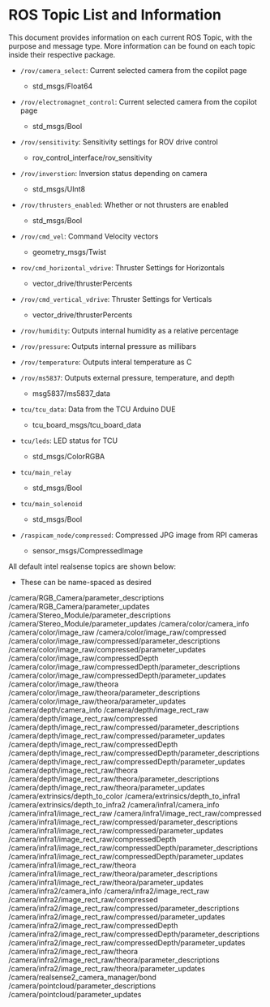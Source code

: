 # ROS Topic List and Information

This document provides information on each current ROS Topic, with the purpose and message type. More information can be found on each topic inside their respective package.

* `/rov/camera_select`: Current selected camera from the copilot page
  * std_msgs/Float64
* `/rov/electromagnet_control`: Current selected camera from the copilot page
  * std_msgs/Bool
* `/rov/sensitivity`: Sensitivity settings for ROV drive control
  * rov_control_interface/rov_sensitivity
* `/rov/inverstion`: Inversion status depending on camera
  * std_msgs/UInt8
* `/rov/thrusters_enabled`: Whether or not thrusters are enabled
  * std_msgs/Bool

* `/rov/cmd_vel`: Command Velocity vectors
  * geometry_msgs/Twist
* `rov/cmd_horizontal_vdrive`: Thruster Settings for Horizontals
  * vector_drive/thrusterPercents
* `/rov/cmd_vertical_vdrive`: Thruster Settings for Verticals
  * vector_drive/thrusterPercents

* `/rov/humidity`: Outputs internal humidity as a relative percentage
* `/rov/pressure`: Outputs internal pressure as millibars
* `/rov/temperature`: Outputs interal temperature as C
* `/rov/ms5837`: Outputs external pressure, temperature, and depth
  * msg5837/ms5837_data

* `tcu/tcu_data`: Data from the TCU Arduino DUE
  * tcu_board_msgs/tcu_board_data
* `tcu/leds`: LED status for TCU
  * std_msgs/ColorRGBA
* `tcu/main_relay`
  * std_msgs/Bool
* `tcu/main_solenoid`
  * std_msgs/Bool


* `/raspicam_node/compressed`: Compressed JPG image from RPI cameras
  * sensor_msgs/CompressedImage


All default intel realsense topics are shown below:
* These can be name-spaced as desired

/camera/RGB_Camera/parameter_descriptions
/camera/RGB_Camera/parameter_updates
/camera/Stereo_Module/parameter_descriptions
/camera/Stereo_Module/parameter_updates
/camera/color/camera_info
/camera/color/image_raw
/camera/color/image_raw/compressed
/camera/color/image_raw/compressed/parameter_descriptions
/camera/color/image_raw/compressed/parameter_updates
/camera/color/image_raw/compressedDepth
/camera/color/image_raw/compressedDepth/parameter_descriptions
/camera/color/image_raw/compressedDepth/parameter_updates
/camera/color/image_raw/theora
/camera/color/image_raw/theora/parameter_descriptions
/camera/color/image_raw/theora/parameter_updates
/camera/depth/camera_info
/camera/depth/image_rect_raw
/camera/depth/image_rect_raw/compressed
/camera/depth/image_rect_raw/compressed/parameter_descriptions
/camera/depth/image_rect_raw/compressed/parameter_updates
/camera/depth/image_rect_raw/compressedDepth
/camera/depth/image_rect_raw/compressedDepth/parameter_descriptions
/camera/depth/image_rect_raw/compressedDepth/parameter_updates
/camera/depth/image_rect_raw/theora
/camera/depth/image_rect_raw/theora/parameter_descriptions
/camera/depth/image_rect_raw/theora/parameter_updates
/camera/extrinsics/depth_to_color
/camera/extrinsics/depth_to_infra1
/camera/extrinsics/depth_to_infra2
/camera/infra1/camera_info
/camera/infra1/image_rect_raw
/camera/infra1/image_rect_raw/compressed
/camera/infra1/image_rect_raw/compressed/parameter_descriptions
/camera/infra1/image_rect_raw/compressed/parameter_updates
/camera/infra1/image_rect_raw/compressedDepth
/camera/infra1/image_rect_raw/compressedDepth/parameter_descriptions
/camera/infra1/image_rect_raw/compressedDepth/parameter_updates
/camera/infra1/image_rect_raw/theora
/camera/infra1/image_rect_raw/theora/parameter_descriptions
/camera/infra1/image_rect_raw/theora/parameter_updates
/camera/infra2/camera_info
/camera/infra2/image_rect_raw
/camera/infra2/image_rect_raw/compressed
/camera/infra2/image_rect_raw/compressed/parameter_descriptions
/camera/infra2/image_rect_raw/compressed/parameter_updates
/camera/infra2/image_rect_raw/compressedDepth
/camera/infra2/image_rect_raw/compressedDepth/parameter_descriptions
/camera/infra2/image_rect_raw/compressedDepth/parameter_updates
/camera/infra2/image_rect_raw/theora
/camera/infra2/image_rect_raw/theora/parameter_descriptions
/camera/infra2/image_rect_raw/theora/parameter_updates
/camera/realsense2_camera_manager/bond
/camera/pointcloud/parameter_descriptions
/camera/pointcloud/parameter_updates
